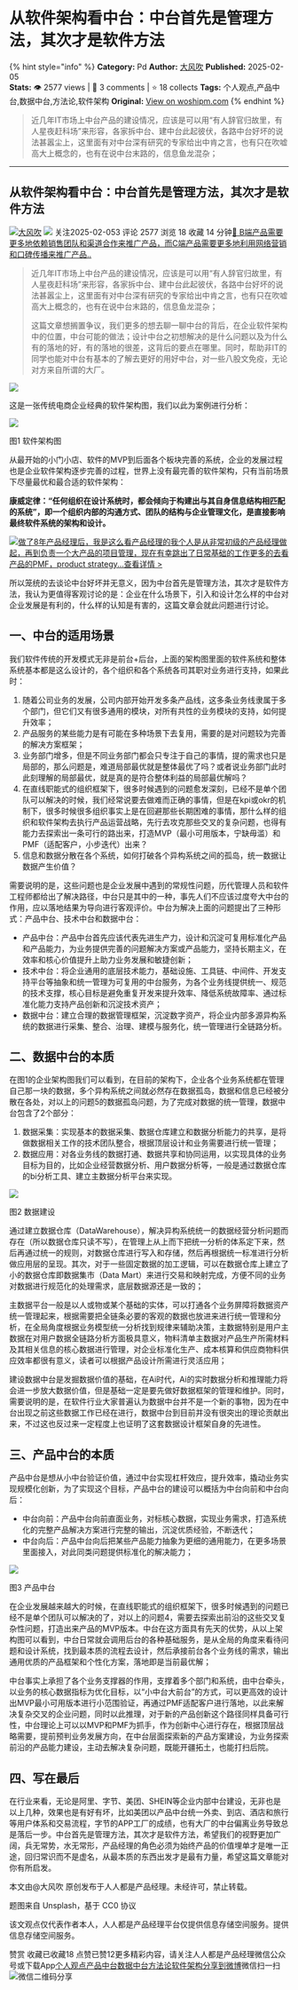 # 从软件架构看中台：中台首先是管理方法，其次才是软件方法
{% hint style="info" %}
**Category:** Pd
**Author:** [大风吹](https://www.woshipm.com/u/718060)
**Published:** 2025-02-05  
**Stats:** 👁️ 2577 views | 💬 3 comments | ⭐ 18 collects
**Tags:** 个人观点,产品中台,数据中台,方法论,软件架构
**Original:** [View on woshipm.com](https://www.woshipm.com/pd/6156624.html)
{% endhint %}
> 近几年IT市场上中台产品的建设情况，应该是可以用“有人辞官归故里，有人星夜赶科场”来形容，各家拆中台、建中台此起彼伏，各路中台好坏的说法甚嚣尘上，这里面有对中台深有研究的专家给出中肯之言，也有只在吹嘘高大上概念的，也有在说中台末路的，信息鱼龙混杂；

---

## 从软件架构看中台：中台首先是管理方法，其次才是软件方法

[![](https://image.woshipm.com/wp-files/2020/07/Bc0pPoMI33vy4kauzN2E.jpeg!/both/72x72)](https://www.woshipm.com/u/718060)[大风吹](https://www.woshipm.com/u/718060) ![](https://static.woshipm.com/tag/1101_1@2x.png) 关注2025-02-053 评论 2577 浏览 18 收藏 14 分钟[🔗 B端产品需要更多地依赖销售团队和渠道合作来推广产品，而C端产品需要更多地利用网络营销和口碑传播来推广产品..](https://ke.qidianla.com/courses/bcpm)

> 近几年IT市场上中台产品的建设情况，应该是可以用“有人辞官归故里，有人星夜赶科场”来形容，各家拆中台、建中台此起彼伏，各路中台好坏的说法甚嚣尘上，这里面有对中台深有研究的专家给出中肯之言，也有只在吹嘘高大上概念的，也有在说中台末路的，信息鱼龙混杂；
> 
> 这篇文章想搁置争议，我们更多的想去聊一聊中台的背后，在企业软件架构中的位置，中台可能的做法；设计中台之初想解决的是什么问题以及为什么有的落地的好，有的落地的很差，这背后的要点在哪里。同时，帮助非IT的同学也能对中台有基本的了解去更好的用好中台，对一些八股文免疫，无论对方来自所谓的大厂。

![](https://image.woshipm.com/2023/09/12/c3241b00-5116-11ee-8eef-00163e142b65.jpg)

这是一张传统电商企业经典的软件架构图，我们以此为案例进行分析：

![](https://image.woshipm.com/2025/01/29/1c1b637a-de39-11ef-a8e0-00163e1bca14.jpg)

图1 软件架构图

从最开始的小门小店、软件的MVP到后面各个板块完善的系统，企业的发展过程也是企业软件架构逐步完善的过程，世界上没有最完善的软件架构，只有当前场景下尽量最优和最合适的软件架构：

**康威定律：“任何组织在设计系统时，都会倾向于构建出与其自身信息结构相匹配的系统”，即一个组织内部的沟通方式、团队的结构与企业管理文化，是直接影响最终软件系统的架构和设计。**

[![](https://image.woshipm.com/2023/08/02/bf59b8ba-30e4-11ee-88e7-00163e0b5ff3.png)做了8年产品经理后，我是这么看产品经理的我个人是从非常初级的产品经理做起，再到负责一个大产品的项目管理，现在有幸跳出了日常基础的工作更多的去看产品的PMF，product strategy...查看详情 >](https://ke.qidianla.com/courses/bcpm)

所以笼统的去谈论中台好坏并无意义，因为中台首先是管理方法，其次才是软件方法，我认为更值得客观讨论的是：企业在什么场景下，引入和设计怎么样的中台对企业发展是有利的，什么样的认知是有害的，这篇文章会就此问题进行讨论。

## 一、中台的适用场景

我们软件传统的开发模式无非是前台+后台，上面的架构图里面的软件系统和整体系统基本都是这么设计的，各个组织和各个系统各司其职对业务进行支持，如果此时：

1.  随着公司业务的发展，公司内部开始开发多条产品线，这多条业务线隶属于多个部门，但它们又有很多通用的模块，对所有共性的业务模块的支持，如何提升效率；
2.  产品服务的某些能力是有可能在多种场景下去复用，需要的是对问题较为完善的解决方案框架；
3.  业务部门增多，但是不同业务部门都会只专注于自己的事情，提的需求也只是局部的，那么问题是，难道局部最优就是整体最优了吗？或者说业务部门此时此刻理解的局部最优，就是真的是符合整体利益的局部最优解吗？
4.  在直线职能式的组织框架下，很多时候遇到的问题愈发深刻，已经不是单个团队可以解决的时候，我们经常说要去做难而正确的事情，但是在kpi或okr的机制下，很多时候很多组织事实上是在回避那些长期困难的事情，那什么样的组织和软件架构去执行产品运营战略，先行去攻克那些交叉的复杂问题，也得有能力去探索出一条可行的路出来，打造MVP（最小可用版本，宁缺毋滥）和PMF（适配客户，小步迭代）出来？
5.  信息和数据分散在各个系统，如何打破各个异构系统之间的孤岛，统一数据让数据产生价值？

需要说明的是，这些问题也是企业发展中遇到的常规性问题，历代管理人员和软件工程师都给出了解决路径，中台只是其中的一种，事先人们不应该过度夸大中台的作用，应以落地结果为导向进行客观评价。中台为解决上面的问题提出了三种形式：产品中台、技术中台和数据中台：

*   产品中台：产品中台首先应该代表先进生产力，设计和沉淀可复用标准化产品和产品能力，为业务提供完善的问题解决方案或产品能力，坚持长期主义，在效率和核心价值提升上助力业务发展和敏捷创新；
*   技术中台：将企业通用的底层技术能力，基础设施、工具链、中间件、开发支持平台等抽象和统一管理为可复用的中台服务，为各个业务线提供统一、规范的技术支撑，核心目标是避免重复开发来提升效率、降低系统故障率、通过标准化能力支持产品创新和沉淀技术资产；
*   数据中台：建立合理的数据管理框架，沉淀数字资产，将企业内部多源异构系统的数据进行采集、整合、治理、建模与服务化，统一管理进行全链路分析。

## 二、数据中台的本质

在图1的企业架构图我们可以看到，在目前的架构下，企业各个业务系统都在管理自己那一块的数据，多个异构系统之间就必然存在数据孤岛，数据和信息已经被分散在各处，对以上的问题5的数据孤岛问题，为了完成对数据的统一管理，数据中台包含了2个部分：

1.  数据采集：实现基本的数据采集、数据仓库建立和数据分析能力的共享，是将做数据相关工作的技术团队整合，根据顶层设计和业务需要进行统一管理；
2.  数据应用：对各业务线的数据打通、数据共享和协同运用，以实现具体的业务目标为目的，比如企业经营数据分析、用户数据分析等，一般是通过数据仓库的bi分析工具、建立主数据分析平台来实现。

![](https://image.woshipm.com/2025/02/01/79b52210-e095-11ef-a8e0-00163e1bca14.jpg)

图2 数据建设

通过建立数据仓库（DataWarehouse），解决异构系统统一的数据经营分析问题而存在（所以数据仓库只读不写），在管理上从上而下把统一分析的体系定下来，然后再通过统一的规则，对数据仓库进行写入和存储，然后再根据统一标准进行分析做应用层的呈现。其次，对于一些固定数据的加工逻辑，可以在数据仓库上建立了小的数据仓库即数据集市（Data Mart）来进行交易和映射完成，方便不同的业务对数据进行规范化的处理需求，底层数据源还是一致的；

主数据平台一般是以人或物或某个基础的实体，可以打通各个业务屏障将数据资产统一管理起来，根据需要把全链条必要的客观的数据也放进来进行统一管理和分析，在全局角度根据业务模型统一分析找到规律来辅助决策，主数据特别是用户主数据在对用户数据全链路分析方面极具意义，物料清单主数据对产品生产所需材料及其相关信息的核心数据进行管理，对企业标准化生产、成本核算和供应商物料供应效率都很有意义，读者可以根据产品设计所需进行灵活应用；

建设数据中台是发掘数据价值的基础，在Ai时代，Ai的实时数据分析和推理能力将会进一步放大数据价值，但是基础一定是要先做好数据框架的管理和维护。同时，需要说明的是，在软件行业大家普遍认为数据中台并不是一个新的事物，因为在中台出现之前这些数据工作已经在进行，数据中台到目前并没有很突出的理论贡献出来，不过这也反过来一定程度上也证明了这套数据设计框架自身的先进性。

## 三、产品中台的本质

产品中台是想从小中台验证价值，通过中台实现杠杆效应，提升效率，撬动业务实现规模化创新，为了实现这个目标，产品中台的建设可以概括为中台向前和中台向后：

*   中台向前：产品中台向前直面业务，对标核心数据，实现业务需求，打造系统化的完整产品解决方案进行完整的输出，沉淀优质经验，不断迭代；
*   中台向后：产品中台向后把某些产品能力抽象为更细的通用能力，在更多场景里面接入，对此同类问题提供标准化的解决能力；

![](https://image.woshipm.com/2025/02/03/63e1c846-e232-11ef-a8e0-00163e1bca14.jpg)

图3 产品中台

在企业发展越来越大的时候，在直线职能式的组织框架下，很多时候遇到的问题已经不是单个团队可以解决的了，对以上的问题4，需要去探索出前沿的这些交叉复杂性问题，打造出来产品的MVP版本。中台在这方面具有先天的优势，从以上架构图可以看到，中台日常就会调用后台的各种基础服务，是从全局的角度来看待问题和设计系统，找到最本质的流程去设计，然后承接前台各个业务线的需求，输出通用优质的产品框架和个性化方案，落地即是当前最优解；

中台事实上承担了各个业务支撑器的作用，支撑着多个部门和系统，由中台牵头，以业务的核心数据指标为优化目标，以“小中台大前台”的方式，可以更高效的设计出MVP最小可用版本进行小范围验证，再通过PMF适配客户进行落地，以此来解决复杂交叉的企业问题，同时以此推理，对于新的产品创新这个路径同样具备可行性，中台理论上可以以MVP和PMF为抓手，作为创新中心进行存在，根据顶层战略需要，提前预判业务发展方向，在中台层面探索新的产品方案建设，为业务探索前沿的产品能力建设，主动去解决复杂问题，既能开疆拓土，也能打扫后院。

## 四、写在最后

在行业来看，无论是阿里、字节、美团、SHEIN等企业内部中台建设，无非也是以上几种，效果也是有好有坏，比如美团以产品中台统一外卖、到店、酒店和旅行等用户体系和交易流程，字节的APP工厂的成绩，也有大厂的中台偏离业务导致总是落后一步。中台首先是管理方法，其次才是软件方法，希望我们的视野更加广阔，兵无常势，水无常形，产品经理的角色必须为始终产品的价值埋单才是唯一正途，回归常识而不是虚名，从最本质的东西出发才是最有力量，希望这篇文章能对你有所启发。

本文由@大风吹 原创发布于人人都是产品经理。未经许可，禁止转载。

题图来自 Unsplash，基于 CC0 协议

该文观点仅代表作者本人，人人都是产品经理平台仅提供信息存储空间服务。提供信息存储空间服务。

赞赏 收藏已收藏18 点赞已赞12更多精彩内容，请关注人人都是产品经理微信公众号或下载App[个人观点](https://www.woshipm.com/tag/%e4%b8%aa%e4%ba%ba%e8%a7%82%e7%82%b9)[产品中台](https://www.woshipm.com/tag/%e4%ba%a7%e5%93%81%e4%b8%ad%e5%8f%b0)[数据中台](https://www.woshipm.com/tag/%e6%95%b0%e6%8d%ae%e4%b8%ad%e5%8f%b0)[方法论](https://www.woshipm.com/tag/%e6%96%b9%e6%b3%95%e8%ae%ba)[软件架构](https://www.woshipm.com/tag/%e8%bd%af%e4%bb%b6%e6%9e%b6%e6%9e%84)[分享到微博](https://service.weibo.com/share/share.php?appkey=2775287854&title=从软件架构看中台：中台首先是管理方法，其次才是软件方法&url=https://www.woshipm.com/pd/6156624.html&pic=https://image.woshipm.com/2023/09/12/c3241b00-5116-11ee-8eef-00163e142b65.jpg)微信扫一扫![微信二维码](https://api.pwmqr.com/qrcode/create/?url=https://www.woshipm.com/pd/6156624.html)分享